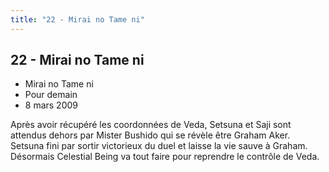```yaml
---
title: "22 - Mirai no Tame ni"
---
```


22 - Mirai no Tame ni
---------------------

* Mirai no Tame ni
* Pour demain
* 8 mars 2009


Après avoir récupéré les coordonnées de Veda, Setsuna et Saji sont attendus dehors par Mister Bushido qui se révèle être Graham Aker. Setsuna fini par sortir victorieux du duel et laisse la vie sauve à Graham. Désormais Celestial Being va tout faire pour reprendre le contrôle de Veda.


